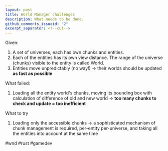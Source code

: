 ```yaml
---
layout: post
title: World Manager challenges
description: What needs to be done.
github_comments_issueid: "2"
excerpt_separator: <!--cut-->
---
```

Given:
 1. A set of universes, each has own chunks and entities.
 2. Each of the entities has its own view distance. The range of the universe (chunks) visible to the entity is called World.
 3. Entities move unpredictably (no way!) -> their worlds should be updated **as fast as possible**
 
<!--cut--> 
What failed:
 1. Loading all the entity world's chunks, moving its bounding box with calculation of difference of old and new world -> **too many chunks to check and update = too inefficient**
 
What to try 
 1. Loading only the accessible chunks -> a sophisticated mechanism of chunk management is required, per-entity per-universe, and taking all the entities into account at the same time
 
#wnd #rust #gamedev 
